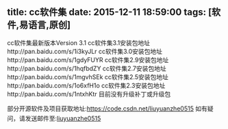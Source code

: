 title: cc软件集
date: 2015-12-11 18:59:00
tags: [软件,易语言,原创]
---
cc软件集最新版本Version 3.1
cc软件集3.1安装包地址http://pan.baidu.com/s/1i3kyJLr
cc软件集3.0安装包地址http://pan.baidu.com/s/1gdyFUYR
cc软件集2.9安装包地址http://pan.baidu.com/s/1hqfbdZY
cc软件集2.7安装包地址http://pan.baidu.com/s/1mgvhSEk
cc软件集2.5安装包地址http://pan.baidu.com/s/1o6xfH1o
cc软件集2.3安装包地址http://pan.baidu.com/s/1ntxhKtr
目前没有升级补丁或升级包

部分开源软件及项目获取地址:https://code.csdn.net/liuyuanzhe0515
如有疑问，请发送邮件至:<a style="line-height: 28px;" rel="nofollow" href="mailto:294068487@qq.com">liuyuanzhe0515</a></div>
